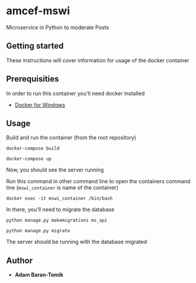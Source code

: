 # amcef-mswi

Microservice in Python to moderate Posts

## Getting started
These instructions will cover information for usage of the docker container

## Prerequisities

In order to run this container you'll need docker installed

* [Docker for Windows](https://docs.docker.com/windows/started)

## Usage

Build and run the container (from the root repository)

```shell
docker-compose build
```

```shell
docker-compose up
```
Now, you should see the server running

Run this command in other command line to open the containers command line (`mswi_container` is name of the container)
```shell
docker exec -it mswi_container /bin/bash
```

In there, you'll need to migrate the database
```shell
python manage.py makemigrations ms_api
```
```shell
python manage.py migrate
```

The server should be running with the database migrated

## Author

* **Adam Baran-Tomik**